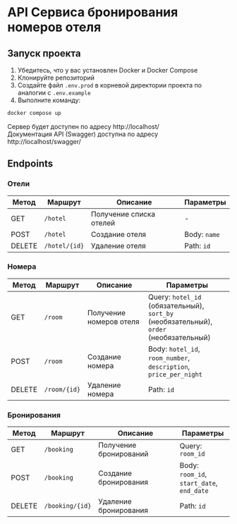 # API Сервиса бронирования номеров отеля

## Запуск проекта

1. Убедитесь, что у вас установлен Docker и Docker Compose
2. Клонируйте репозиторий
3. Создайте файл `.env.prod` в корневой директории проекта по аналогии с `.env.example`
4. Выполните команду:
```bash
docker compose up
```

Сервер будет доступен по адресу http://localhost/ <br>
Документация API (Swagger) доступна по адресу http://localhost/swagger/

## Endpoints

### Отели
| Метод | Маршрут | Описание | Параметры |
|-------|---------|----------|-----------|
| GET | `/hotel` | Получение списка отелей | - |
| POST | `/hotel` | Создание отеля | Body: `name` |
| DELETE | `/hotel/{id}` | Удаление отеля | Path: `id` |

### Номера
| Метод | Маршрут | Описание | Параметры |
|-------|---------|----------|-----------|
| GET | `/room` | Получение номеров отеля | Query: `hotel_id` (обязательный),<br>`sort_by` (необязательный),<br>`order` (необязательный) |
| POST | `/room` | Создание номера | Body: `hotel_id`,<br>`room_number`,<br>`description`,<br>`price_per_night` |
| DELETE | `/room/{id}` | Удаление номера | Path: `id` |

### Бронирования
| Метод | Маршрут | Описание | Параметры |
|-------|---------|----------|-----------|
| GET | `/booking` | Получение бронирований | Query: `room_id` |
| POST | `/booking` | Создание бронирования | Body: `room_id`,<br>`start_date`,<br>`end_date` |
| DELETE | `/booking/{id}` | Удаление бронирования | Path: `id` |
